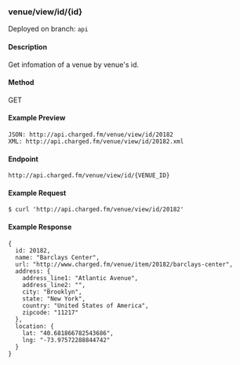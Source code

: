 ### **venue/view/id/{id}**

Deployed on branch: `api`

#### **Description**

Get infomation of a venue by venue's id.

#### **Method**
GET

#### **Example Preview**
```
JSON: http://api.charged.fm/venue/view/id/20182
XML: http://api.charged.fm/venue/view/id/20182.xml
```
#### **Endpoint**
```
http://api.charged.fm/venue/view/id/{VENUE_ID}
```
#### **Example Request**
```
$ curl 'http://api.charged.fm/venue/view/id/20182'
```
#### **Example Response**
```
{
  id: 20182,
  name: "Barclays Center",
  url: "http://www.charged.fm/venue/item/20182/barclays-center",
  address: {
    address_line1: "Atlantic Avenue",
    address_line2: "",
    city: "Brooklyn",
    state: "New York",
    country: "United States of America",
    zipcode: "11217"
  },
  location: {
    lat: "40.681866782543686",
    lng: "-73.97572288844742"
  }
}
```
